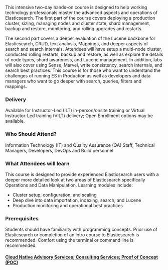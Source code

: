 <!-- Elasticsearch Advanced -->

This intensive two-day hands-on course is designed to help working technology professionals master the advanced aspects and operations of Elasticsearch. The first part of the course covers deploying a production cluster, sizing, managing nodes and cluster state, shard management, backup and restore, monitoring, and rolling upgrades and restarts.

The second part covers a deeper evaluation of the Lucene backbone for Elasticsearch, CRUD, text analysis, Mappings, and deeper aspects of search and search internals. Attendees will have setup a multi-node cluster, conducted rolling restarts, backup and restore, as well as explore the details of node types, shard awareness, and Lucene management. In addition, labs will also cover using Sense, Marvel, write consistency, search internals, and search best practices. This course is for those who want to understand the challenges of running ES in Production as well as developers and data managers who want to go deeper with search, queries, filters and mappings.


### Delivery

Available for Instructor-Led (ILT) in-person/onsite training or Virtual Instructor-Led training (VILT) delivery; Open Enrollment options may be available.


### Who Should Attend?

Information Technology (IT) and Quality Assurance (QA) Staff, Technical Managers, Developers, DevOps and Build personnel


### What Attendees will learn

This course is designed to provide experienced Elasticsearch users with a deeper more detailed look at two areas of
Elasticsearch specifically Operations and Data Manipulation.
Learning modules include:

- Cluster setup, configuration, and scaling
- Deep dive into data importation, indexing, search, and Lucene
- Production monitoring and operational best practices


### Prerequisites

Students should have familiarity with programming concepts. Prior use of Elasticsearch or completion of an intro
course to Elasticsearch is recommended. Comfort using the terminal or command line is recommended.


#### [Cloud Native Advisory Services; Consulting Services; Proof of Concept (POC)](https://rx-m.com/cloud-native-consulting/)
